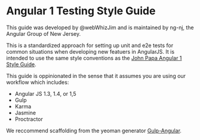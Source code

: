 # Angular 1 Testing Style Guide

This guide was developed by @webWhizJim and is maintained by ng-nj, the Angular Group of New Jersey.

This is a standardized approach for setting up unit and e2e tests for common situations when developing new featuers in AngularJS.
It is intended to use the same style conventions as the [John Papa Angular 1 Style Guide](https://github.com/johnpapa/angular-styleguide/blob/master/a1/README.md).

This guide is oppinionated in the sense that it assumes you are using our workflow which includes:

- Angular JS 1.3, 1.4, or 1,5
- Gulp
- Karma 
- Jasmine
- Proctractor

We reccommend scaffolding from the yeoman generator [Gulp-Angular](https://www.npmjs.com/package/gulp-angular).
